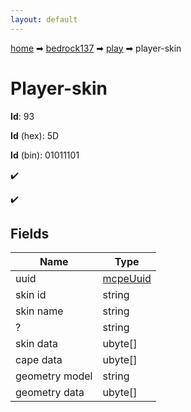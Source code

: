 ```yaml
---
layout: default
---
```


[home](/) ➡ [bedrock137](/protocol/bedrock137) ➡ [play](/protocol/bedrock137/play) ➡ player-skin

# Player-skin

**Id**: 93

**Id** (hex): 5D

**Id** (bin): 01011101

✔️

✔️

## Fields

Name | Type
---|---
uuid | [mcpeUuid](/protocol/bedrock137/types/mcpe-uuid)
skin id | string
skin name | string
? | string
skin data | ubyte[]
cape data | ubyte[]
geometry model | string
geometry data | ubyte[]

